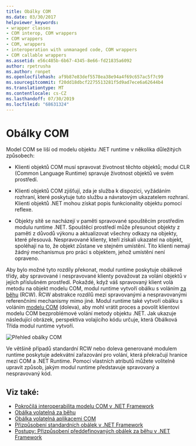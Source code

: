 ```yaml
---
title: Obálky COM
ms.date: 03/30/2017
helpviewer_keywords:
- wrapper classes
- COM interop, COM wrappers
- COM wrappers
- COM, wrappers
- interoperation with unmanaged code, COM wrappers
- COM callable wrappers
ms.assetid: e56c485b-6b67-4345-8e66-fd21835a6092
author: rpetrusha
ms.author: ronpet
ms.openlocfilehash: af9b87e83def5578ea38e94a4f69c657ac5f7c99
ms.sourcegitcommit: f20dd18dbcf2275513281f5d9ad7ece6a62644b4
ms.translationtype: MT
ms.contentlocale: cs-CZ
ms.lasthandoff: 07/30/2019
ms.locfileid: "68631324"
---
```

# <a name="com-wrappers"></a>Obálky COM
Model COM se liší od modelu objektu .NET runtime v několika důležitých způsobech:  
  
- Klienti objektů COM musí spravovat životnost těchto objektů; modul CLR (Common Language Runtime) spravuje životnost objektů ve svém prostředí.  
  
- Klienti objektů COM zjišťují, zda je služba k dispozici, vyžádáním rozhraní, které poskytuje tuto službu a návratovým ukazatelem rozhraní. Klienti objektů .NET mohou získat popis funkcionality objektu pomocí reflexe.  
  
- Objekty sítě se nacházejí v paměti spravované spouštěcím prostředím modulu runtime .NET. Spouštěcí prostředí může přesunout objekty z paměti z důvodů výkonu a aktualizovat všechny odkazy na objekty, které přesouvá. Nespravované klienty, kteří získali ukazatel na objekt, spoléhají na to, že objekt zůstane ve stejném umístění. Tito klienti nemají žádný mechanismus pro práci s objektem, jehož umístění není opraveno.  
  
 Aby bylo možné tyto rozdíly překonat, modul runtime poskytuje obálkové třídy, aby spravované i nespravované klienty považovat za volání objektů v jejich příslušném prostředí. Pokaždé, když váš spravovaný klient volá metodu na objekt modelu COM, modul runtime vytvoří obálku s voláním [za běhu](runtime-callable-wrapper.md) (RCW). RCW abstrakce rozdílů mezi spravovanými a nespravovanými referenčními mechanismy mimo jiné. Modul runtime také vytvoří obálku s voláním [modelu COM](com-callable-wrapper.md) (doleva), aby mohl vrátit proces a povolit klientovi modelu COM bezproblémové volání metody objektu .NET. Jak ukazuje následující obrázek, perspektiva volajícího kódu určuje, která Obálková Třída modul runtime vytvoří.  
  
 ![Přehled obálky COM](./media/com-wrappers/bidirectional-com-overview.gif)  
  
 Ve většině případů standardní RCW nebo doleva generované modulem runtime poskytuje adekvátní zařazování pro volání, která překračují hranice mezi COM a .NET Runtime. Pomocí vlastních atributů můžete volitelně upravit způsob, jakým modul runtime představuje spravovaný a nespravovaný kód.  
  
## <a name="see-also"></a>Viz také:

- [Pokročilá interoperabilita modelu COM v .NET Framework](https://docs.microsoft.com/previous-versions/dotnet/netframework-4.0/bd9cdfyx(v=vs.100))
- [Obálka volatelná za běhu](runtime-callable-wrapper.md)
- [Obálka volatelná aplikacemi COM](com-callable-wrapper.md)
- [Přizpůsobení standardních obálek v .NET Framework](https://docs.microsoft.com/previous-versions/dotnet/netframework-4.0/h7hx9abd(v=vs.100))
- [Postupy: Přizpůsobení předdefinovaných obálek za běhu v .NET Framework](https://docs.microsoft.com/previous-versions/dotnet/netframework-4.0/56kh4hy7(v=vs.100))

